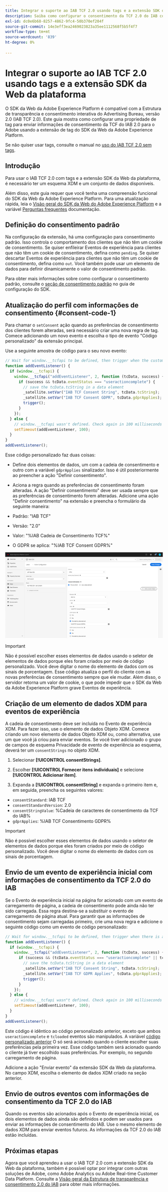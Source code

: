 ```yaml
---
title: Integrar o suporte ao IAB TCF 2.0 usando tags e a extensão SDK da Web da plataforma
description: Saiba como configurar o consentimento da TCF 2.0 do IAB com tags e a extensão SDK da Web da Adobe Experience Platform.
exl-id: dc0e6b68-8257-4862-9fc4-50b370ef204f
source-git-commit: 14e3eff3ea2469023823a35ee1112568f5b5f4f7
workflow-type: tm+mt
source-wordcount: '839'
ht-degree: 0%

---
```


# Integrar o suporte ao IAB TCF 2.0 usando tags e a extensão SDK da Web da plataforma

O SDK da Web da Adobe Experience Platform é compatível com a Estrutura de transparência e consentimento interativa do Advertising Bureau, versão 2.0 (IAB TCF 2.0). Este guia mostra como configurar uma propriedade de tag para enviar informações de consentimento da TCF do IAB 2.0 para o Adobe usando a extensão de tag do SDK da Web da Adobe Experience Platform.

Se não quiser usar tags, consulte o manual no [uso do IAB TCF 2.0 sem tags](./without-launch.md).

## Introdução

Para usar o IAB TCF 2.0 com tags e a extensão SDK da Web da plataforma, é necessário ter um esquema XDM e um conjunto de dados disponíveis.

Além disso, este guia requer que você tenha uma compreensão funcional do SDK da Web da Adobe Experience Platform. Para uma atualização rápida, leia o [Visão geral do SDK da Web do Adobe Experience Platform](../../home.md) e a variável [Perguntas frequentes](../../web-sdk-faq.md) documentação.

## Definição do consentimento padrão

Na configuração da extensão, há uma configuração para consentimento padrão. Isso controla o comportamento dos clientes que não têm um cookie de consentimento. Se quiser enfileirar Eventos de experiência para clientes que não têm um cookie de consentimento, defina como `pending`. Se quiser descartar Eventos de experiência para clientes que não têm um cookie de consentimento, defina como `out`. Você também pode usar um elemento de dados para definir dinamicamente o valor de consentimento padrão.

Para obter mais informações sobre como configurar o consentimento padrão, consulte o [seção de consentimento padrão](../../fundamentals/configuring-the-sdk.md#default-consent) no guia de configuração do SDK.

## Atualização do perfil com informações de consentimento {#consent-code-1}

Para chamar o `setConsent` ação quando as preferências de consentimento dos clientes forem alteradas, será necessário criar uma nova regra de tag. Comece adicionando um novo evento e escolha o tipo de evento &quot;Código personalizado&quot; da extensão principal.

Use a seguinte amostra de código para o seu novo evento:

```javascript
// Wait for window.__tcfapi to be defined, then trigger when the customer has completed their consent and preferences.
function addEventListener() {
  if (window.__tcfapi) {
    window.__tcfapi("addEventListener", 2, function (tcData, success) {
      if (success && tcData.eventStatus === "useractioncomplete") {
        // save the tcData.tcString in a data element
        _satellite.setVar("IAB TCF Consent String", tcData.tcString);
        _satellite.setVar("IAB TCF Consent GDPR", tcData.gdprApplies);
        trigger();
      }
    });
  } else {
    // window.__tcfapi wasn't defined. Check again in 100 milliseconds
    setTimeout(addEventListener, 100);
  }
}
addEventListener();
```

Esse código personalizado faz duas coisas:

* Define dois elementos de dados, um com a cadeia de consentimento e outro com a variável `gdprApplies` sinalizador. Isso é útil posteriormente ao preencher a ação &quot;Definir consentimento&quot;.

* Aciona a regra quando as preferências de consentimento foram alteradas. A ação &quot;Definir consentimento&quot; deve ser usada sempre que as preferências de consentimento forem alteradas. Adicione uma ação &quot;Definir consentimento&quot; na extensão e preencha o formulário da seguinte maneira:

* Padrão: &quot;IAB TCF&quot;
* Versão: &quot;2.0&quot;
* Valor: &quot;%IAB Cadeia de Consentimento TCF%&quot;
* O GDPR se aplica: &quot;%IAB TCF Consent GDPR%&quot;

![Ação Definir consentimento IAB](../../assets/consent/iab-tcf/with-launch/iab-action.png)

>[!IMPORTANT]
>
>Não é possível escolher esses elementos de dados usando o seletor de elementos de dados porque eles foram criados por meio de código personalizado. Você deve digitar o nome do elemento de dados com os sinais de porcentagem. Esse código atualiza o perfil do cliente com as novas preferências de consentimento sempre que ele mudar. Além disso, o servidor retorna um valor de cookie, o que pode impedir que o SDK da Web da Adobe Experience Platform grave Eventos de experiência.

## Criação de um elemento de dados XDM para eventos de experiência

A cadeia de consentimento deve ser incluída no Evento de experiência XDM. Para fazer isso, use o elemento de dados Objeto XDM. Comece criando um novo elemento de dados Objeto XDM ou, como alternativa, use um que você já criou para enviar eventos. Se você tiver adicionado o grupo de campos de esquema Privacidade de evento de experiência ao esquema, deverá ter um `consentStrings` no objeto XDM.

1. Selecionar **[!UICONTROL consentStrings]**.

1. Escolher **[!UICONTROL Fornecer itens individuais]** e selecione **[!UICONTROL Adicionar item]**.

1. Expanda a **[!UICONTROL consentString]** e expanda o primeiro item e, em seguida, preencha os seguintes valores:

* `consentStandard`: IAB TCF
* `consentStandardVersion`: 2.0
* `consentStringValue`: %Cadeia de caracteres de consentimento da TCF do IAB%
* `gdprApplies`: %IAB TCF Consentimento GDPR%

>[!IMPORTANT]
>
>Não é possível escolher esses elementos de dados usando o seletor de elementos de dados porque eles foram criados por meio de código personalizado. Você deve digitar o nome do elemento de dados com os sinais de porcentagem.

## Envio de um evento de experiência inicial com informações de consentimento da TCF 2.0 do IAB

Se o Evento de experiência inicial na página for acionado com um evento de carregamento de página, a cadeia de consentimento pode ainda não ter sido carregada. Essa regra destina-se a substituir o evento de carregamento de página atual. Para garantir que as informações de consentimento sejam carregadas primeiro, crie uma nova regra e adicione o seguinte código como um evento de código personalizado:

```javascript
// Wait for window.__tcfapi to be defined, then trigger when there is a consent string
function addEventListener() {
  if (window.__tcfapi) {
    window.__tcfapi("addEventListener", 2, function (tcData, success) {
      if (success && (tcData.eventStatus === "useractioncomplete" || tcData.eventStatus === "tcloaded")) {
        // save the tcData.tcString in a data element
        _satellite.setVar("IAB TCF Consent String", tcData.tcString);
        _satellite.setVar("IAB TCF GDPR Applies", tcData.gdprApplies);
        trigger();
      }
    });
  } else {
    // window.__tcfapi wasn"t defined. Check again in 100 milliseconds
    setTimeout(addEventListener, 100);
  }
}
addEventListener();
```

Este código é idêntico ao código personalizado anterior, exceto que ambos `useractioncomplete` e `tcloaded` eventos são manipulados. A variável [código personalizado anterior](#consent-code-1) O só será acionado quando o cliente escolher suas preferências pela primeira vez. Esse código também será acionado quando o cliente já tiver escolhido suas preferências. Por exemplo, no segundo carregamento de página.

Adicione a ação &quot;Enviar evento&quot; da extensão SDK da Web da plataforma. No campo XDM, escolha o elemento de dados XDM criado na seção anterior.

## Envio de outros eventos com informações de consentimento da TCF 2.0 do IAB

Quando os eventos são acionados após o Evento de experiência inicial, os dois elementos de dados ainda são definidos e podem ser usados para enviar as informações de consentimento do IAB. Use o mesmo elemento de dados XDM para enviar eventos futuros. As informações da TCF 2.0 do IAB estão incluídas.

## Próximas etapas

Agora que você aprendeu a usar o IAB TCF 2.0 com a extensão SDK da Web da plataforma, também é possível optar por integrar com outras soluções de Adobe, como Adobe Analytics ou Adobe Real-time Customer Data Platform. Consulte a [Visão geral da Estrutura de transparência e consentimento 2.0 do IAB](./overview.md) para obter mais informações.
